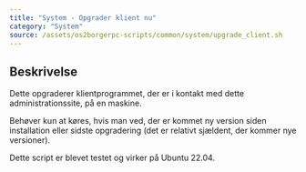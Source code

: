 ```yaml
---
title: "System - Opgrader klient nu"
category: "System"
source: /assets/os2borgerpc-scripts/common/system/upgrade_client.sh
---
```


## Beskrivelse
Dette opgraderer klientprogrammet, der er i kontakt med dette administrationssite, på en maskine.

Behøver kun at køres, hvis man ved, der er kommet ny version siden installation eller sidste opgradering (det er relativt sjældent, der kommer nye versioner).

Dette script er blevet testet og virker på Ubuntu 22.04.